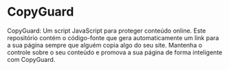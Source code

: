 # CopyGuard
 CopyGuard: Um script JavaScript para proteger conteúdo online. Este repositório contém o código-fonte que gera automaticamente um link para a sua página sempre que alguém copia algo do seu site. Mantenha o controle sobre o seu conteúdo e promova a sua página de forma inteligente com CopyGuard.
